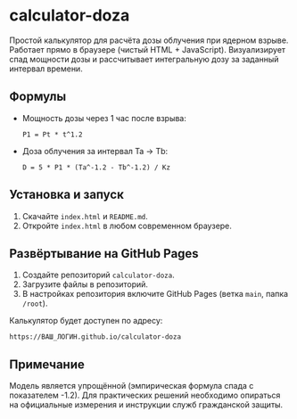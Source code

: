 # calculator-doza

Простой калькулятор для расчёта дозы облучения при ядерном взрыве. Работает прямо в браузере (чистый HTML + JavaScript). Визуализирует спад мощности дозы и рассчитывает интегральную дозу за заданный интервал времени.

## Формулы
- Мощность дозы через 1 час после взрыва:
  ```
  P1 = Pt * t^1.2
  ```
- Доза облучения за интервал Ta → Tb:
  ```
  D = 5 * P1 * (Ta^-1.2 - Tb^-1.2) / Kz
  ```

## Установка и запуск
1. Скачайте `index.html` и `README.md`.
2. Откройте `index.html` в любом современном браузере.

## Развёртывание на GitHub Pages
1. Создайте репозиторий `calculator-doza`.
2. Загрузите файлы в репозиторий.
3. В настройках репозитория включите GitHub Pages (ветка `main`, папка `/root`).

Калькулятор будет доступен по адресу:
```
https://ВАШ_ЛОГИН.github.io/calculator-doza
```

## Примечание
Модель является упрощённой (эмпирическая формула спада с показателем -1.2). Для практических решений необходимо опираться на официальные измерения и инструкции служб гражданской защиты.
